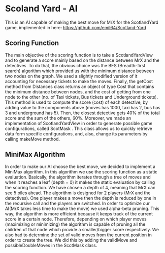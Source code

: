 # Scoland Yard - AI

This is an AI capable of making the best move for MrX for the ScotlandYard game, implemented in here: https://github.com/emil64/Scotland-Yard

## Scoring Function
The main objective of the scoring function is to take a ScotlandYardView and to generate
a score mainly based on the distance between MrX and the detectives. To do that, the obvious
choice was the BFS (Breadth-first search) algorithm which provided us with the minimum
distance between two nodes on the graph. We used a slightly modified version of it accounting
for necessary tickets to make the moves. Finally, the getCost method from Distances class
returns an object of type Cost that contains the minimum distance between nodes, and the cost
of getting from one node to the other (no. of Taxi tickets, Bus tickets and Underground tickets).
This method is used to compute the score (cost) of each detective, by adding value to the
components above (moves has 1000, taxi has 2, bus has 3 and underground has 5). Then, the
closest detective gets 40% of the total score and the sum of the others, 60%.
Moreover, we made an implementation of ScotlandYardView in order to generate possible
game configurations, called ScotMask . This class allows us to quickly retrieve data form specific
configurations, and, also, change its parameters by calling makeMove method.
## MiniMax Algorithm
In order to make our AI choose the best move, we decided to implement a MiniMax
algorithm. In this algorithm we use the scoring function as a static evaluation. Basically, the
algorithm iterates through a tree of moves and when it reaches a leaf (depth = 0) it makes the
static evaluation by calling the scoring function. We have chosen a depth of 4, meaning that MrX
can see 5 piles ahead. The algorithm is designed for 2 players (MrX and the detectives). One
player makes a move then the depth is reduced by one in the recursive call and the players are
switched. In order to optimize our AI(MrX takes less time to make the move) we used alpha-beta
pruning. This way, the algorithm is more efficient because it keeps track of the current score in a
certain node. Therefore, depending on which player moves (maximizing or minimizing) the
algorithm is capable of pruning all the children of that node which provide a smaller/bigger score
respectively. We also had to determine the set of valid moves from the current position in order
to create the tree. We did this by adding the validMove and possibleDoubleMoves in the ScotMask
class.
